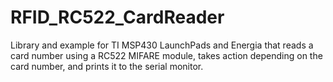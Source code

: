 # RFID_RC522_CardReader
Library and example for TI MSP430 LaunchPads and Energia that reads a card number using a RC522 MIFARE module, takes action depending on the card number, and prints it to the serial monitor.
